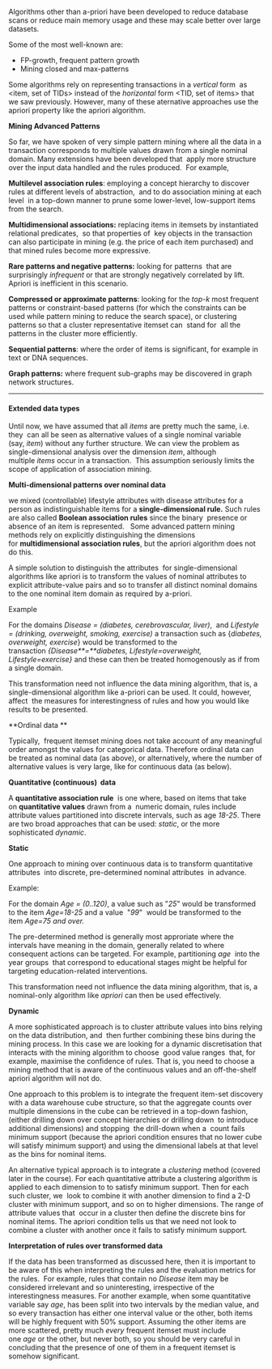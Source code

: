 
Algorithms other than a-priori have been developed to reduce database scans or reduce main memory usage and these may scale better over large datasets.

Some of the most well-known are:

-   FP-growth, frequent pattern growth
-   Mining closed and max-patterns

Some algorithms rely on representing transactions in a _vertical_ form  as <item, set of TIDs> instead of the _horizontal_ form <TID, set of items> that we saw previously. However, many of these aternative approaches use the apriori property like the apriori algorithm.

**Mining Advanced Patterns**

So far, we have spoken of very simple pattern mining where all the data in a transaction corresponds to multiple values drawn from a single nominal domain. Many extensions have been developed that  apply more structure over the input data handled and the rules produced.  For example,

**Multilevel association rules**: employing a concept hierarchy to discover rules at different levels of abstraction,  and to do association mining at each level  in a top-down manner to prune some lower-level, low-support items from the search.  

**Multidimensional associations:** replacing items in itemsets by instantiated relational predicates,  so that properties of  key objects in the transaction can also participate in mining (e.g. the price of each item purchased) and that mined rules become more expressive.  

**Rare patterns and negative patterns:** looking for patterns  that are surprisingly _infrequent_ or that are strongly negatively correlated by lift.  Apriori is inefficient in this scenario.  

**Compressed or approximate patterns**: looking for the _top-k_ most frequent patterns or constraint-based patterns (for which the constraints can be used while pattern mining to reduce the search space), or clustering patterns so that a cluster representative itemset can  stand for  all the patterns in the cluster more efficiently.  

**Sequential patterns**: where the order of items is significant, for example in text or DNA sequences.  

**Graph patterns:** where frequent sub-graphs may be discovered in graph  network structures.

---

#### Extended data types 

Until now, we have assumed that all _items_ are pretty much the same, i.e. they  can all be seen as alternative values of a single nominal variable (say, _item_) without any further structure. We can view the problem as single-dimensional analysis over the dimension _item_, although multiple _items_ occur in a transaction.  This assumption seriously limits the scope of application of association mining.  

**Multi-dimensional patterns over nominal data**

we mixed (controllable) lifestyle attributes with disease attributes for a person as indistinguishable items for a **single-dimensional rule.** Such rules are also called **Boolean association rules** since the binary  presence or absence of an item is represented.   Some advanced pattern mining methods rely on explicitly distinguishing the dimensions for **multidimensional association rules**, but the apriori algorithm does not do this.  

A simple solution to distinguish the attributes  for single-dimensional algorithms like apriori is to transform the values of nominal attributes to explicit attribute-value pairs and so to transfer all distinct nominal domains to the one nominal item domain as required by a-priori.

Example

For the domains _Disease = (diabetes, cerebrovascular, liver)_,  and _Lifestyle = (drinking, overweight, smoking, exercise)_ a transaction such as {_diabetes, overweight, exercise_} would be transformed to the transaction _{Disease**=**diabetes, Lifestyle=overweight, Lifestyle=exercise}_ and these can then be treated homogenously as if from a single domain.

This transformation need not influence the data mining algorithm, that is, a single-dimensional algorithm like a-priori can be used. It could, however,  affect  the measures for interestingness of rules and how you would like results to be presented.

**Ordinal data  **

Typically,  frequent itemset mining does not take account of any meaningful order amongst the values for categorical data. Therefore ordinal data can be treated as nominal data (as above), or alternatively, where the number of alternative values is very large, like for continuous data (as below).

**Quantitative (continuous)  data**

A **quantitative association rule**  is one where, based on items that take on **quantitative values** drawn from a  numeric domain, rules include attribute values partitioned into discrete intervals, such as age _18-25_. There are two broad approaches that can be used: _static_, or the more sophisticated _dynamic_.  

**Static**

One approach to mining over continuous data is to transform quantitative attributes  into discrete, pre-determined nominal attributes  in advance. 

Example:

For the domain _Age = (0..120)_, a value such as "_25_" would be transformed to the item _Age=18-25_ and a value  "_99_"  would be transformed to the item _Age=75 and over._

The pre-determined method is generally most approriate where the intervals have meaning in the domain, generally related to where consequent actions can be targeted. For example, partitioning _age_  into the year groups  that correspond to educational stages might be helpful for targeting education-related interventions.

This transformation need not influence the data mining algorithm, that is, a nominal-only algorithm like _apriori_ can then be used effectively.

**Dynamic**

A more sophisticated approach is to cluster attribute values into bins relying on the data distribution, and  then further combining these bins during the mining process. In this case we are looking for a dynamic discretisation that interacts with the mining algorithm to choose  good value ranges  that, for example, maximise the confidence of rules. That is, you need to choose a mining method that is aware of the continuous values and an off-the-shelf apriori algorithm will not do.

One approach to this problem is to integrate the frequent item-set discovery with a data warehouse cube structure, so that the aggregate counts over multiple dimensions in the cube can be retrieved in a top-down fashion, (either drilling down over concept hierarchies or drilling down  to introduce additional dimensions) and stopping  the drill-down when a  count fails minimum support (because the apriori condition ensures that no lower cube will satisfy minimum support) and using the dimensional labels at that level as the bins for nominal items.  

An alternative typical approach is to integrate a _clustering_ method (covered later in the course). For each quantitative attribute a clustering algorithm is applied to each dimension to to satisfy minimum support. Then for each such cluster, we  look to combine it with another dimension to find a 2-D cluster with minimum support, and so on to higher dimensions. The range of attribute values that  occur in a cluster then define the discrete bins for nominal items. The apriori condition tells us that we need not look to combine a cluster with another once it fails to satisfy minimum support.

**Interpretation of rules over transformed data**

If the data has been transformed as discussed here, then it is important to be aware of this when interpreting the rules and the evaluation metrics for the rules.  For example, rules that contain no _Disease_ item may be considered irrelevant and so uninteresting, irrespective of the interestingness measures. For another example, when some quantitative variable say _age_, has been split into two intervals by the median value, and so every transaction has either one interval value or the other, both items will be highly frequent with 50% support. Assuming the other items are more scattered, pretty much _every_ frequent itemset must include one _age_ or the other, but never both, so you should be very careful in concluding that the presence of one of them in a frequent itemset is somehow significant.